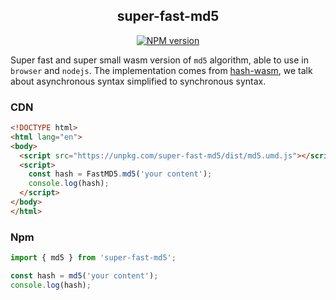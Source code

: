 <div align="center">
<h2>super-fast-md5</h2>

[![NPM version](https://img.shields.io/npm/v/super-fast-md5.svg?style=flat-square)](https://www.npmjs.com/package/super-fast-md5)

</div>

Super fast and super small wasm version of `md5` algorithm, able to use in `browser` and `nodejs`. The implementation comes from [hash-wasm](https://github.com/Daninet/hash-wasm), we talk about asynchronous syntax simplified to synchronous syntax.

### CDN

```html
<!DOCTYPE html>
<html lang="en">
<body>
  <script src="https://unpkg.com/super-fast-md5/dist/md5.umd.js"></script>
  <script>
    const hash = FastMD5.md5('your content');
    console.log(hash);
  </script>
</body>
</html>
```

### Npm

```js
import { md5 } from 'super-fast-md5';

const hash = md5('your content');
console.log(hash);
```
